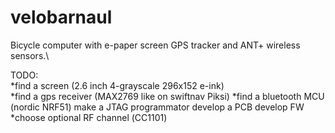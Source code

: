 # velobarnaul
Bicycle computer with e-paper screen GPS tracker and ANT+ wireless sensors.\

TODO:\
*find a screen (2.6 inch 4-grayscale 296x152 e-ink)\
*find a gps receiver (MAX2769 like on swiftnav Piksi)
*find a bluetooth MCU (nordic NRF51)
make a JTAG programmator
develop a PCB
develop FW
*choose optional RF channel (СС1101)

